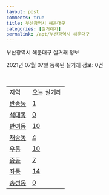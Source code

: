 ```yaml
---
layout: post
comments: true
title: 부산광역시 해운대구
categories: [실거래가]
permalink: /apt/부산광역시 해운대구
---
```


부산광역시 해운대구 실거래 정보

2021년 07월 07일 등록된 실거래 정보: 0건

<script type="text/javascript">
  google.charts.load('current', {'packages':['corechart']});
  google.charts.setOnLoadCallback(drawChart);

  function drawChart() {
    var data = google.visualization.arrayToDataTable([['거래일', '매매', '전월세', '전매'], ['20-07', 972, 640, 34], ['20-08', 869, 692, 36], ['20-09', 1145, 634, 72], ['20-10', 2430, 676, 21], ['20-11', 1645, 796, 9], ['20-12', 432, 647, 2], ['21-01', 325, 632, 3], ['21-02', 350, 578, 3], ['21-03', 507, 592, 3], ['21-04', 558, 536, 3], ['21-05', 729, 487, 5], ['21-06', 342, 347, 1], ['21-07', 3, 17, 0]]);

    var options = {
      title: '최근 유형별 거래량 추이',
      legend: { position: 'bottom' }
    };

    var chart = new google.visualization.LineChart(document.getElementById('columnchart_material'));
    chart.draw(data, (options));
  }
</script>

<div id="columnchart_material" style="width: 95%; margin-left: -35px"></div>
<br>
<table class="sortable">
  <tr>
    <td>지역</td>
    <td>오늘 실거래</td>
  </tr>

  
  <tr class="item">
    <td><a href="부산광역시 해운대구 반송동">반송동</a></td>
    <td><a href="부산광역시 해운대구 반송동">1</a></td>
  </tr>
    

  <tr class="item">
    <td><a href="부산광역시 해운대구 석대동">석대동</a></td>
    <td><a href="부산광역시 해운대구 석대동">0</a></td>
  </tr>
    

  <tr class="item">
    <td><a href="부산광역시 해운대구 반여동">반여동</a></td>
    <td><a href="부산광역시 해운대구 반여동">10</a></td>
  </tr>
    

  <tr class="item">
    <td><a href="부산광역시 해운대구 재송동">재송동</a></td>
    <td><a href="부산광역시 해운대구 재송동">4</a></td>
  </tr>
    

  <tr class="item">
    <td><a href="부산광역시 해운대구 우동">우동</a></td>
    <td><a href="부산광역시 해운대구 우동">10</a></td>
  </tr>
    

  <tr class="item">
    <td><a href="부산광역시 해운대구 중동">중동</a></td>
    <td><a href="부산광역시 해운대구 중동">7</a></td>
  </tr>
    

  <tr class="item">
    <td><a href="부산광역시 해운대구 좌동">좌동</a></td>
    <td><a href="부산광역시 해운대구 좌동">14</a></td>
  </tr>
    

  <tr class="item">
    <td><a href="부산광역시 해운대구 송정동">송정동</a></td>
    <td><a href="부산광역시 해운대구 송정동">0</a></td>
  </tr>
    


</table>


    